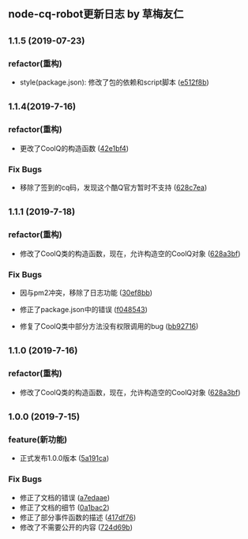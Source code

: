 ## node-cq-robot更新日志  by 草梅友仁

## <small>1.1.5 (2019-07-23)</small>

### refactor(重构)

* style(package.json): 修改了包的依赖和script脚本 ([e512f8b](https://github.com/CaoMeiYouRen/node-cq-robot/commit/e512f8b))

    

## <small>1.1.4(2019-7-16)</small>

### refactor(重构)

-    更改了CoolQ的构造函数 ([42e1bf4](https://github.com/CaoMeiYouRen/node-cq-robot/commit/42e1bf4))

### Fix Bugs

-   移除了签到的cq码，发现这个酷Q官方暂时不支持 ([628c7ea](https://github.com/CaoMeiYouRen/node-cq-robot/commit/628c7ea))

    

## <small>1.1.1 (2019-7-18)</small>

### refactor(重构)

-    修改了CoolQ类的构造函数，现在，允许构造空的CoolQ对象 ([628a3bf](https://github.com/CaoMeiYouRen/node-cq-robot/commit/628a3bf))

### Fix Bugs

-   因与pm2冲突，移除了日志功能 ([30ef8bb](https://github.com/CaoMeiYouRen/node-cq-robot/commit/30ef8bb))

-   修正了package.json中的错误 ([f048543](https://github.com/CaoMeiYouRen/node-cq-robot/commit/f048543))

-   修复了CoolQ类中部分方法没有权限调用的bug ([bb92716](https://github.com/CaoMeiYouRen/node-cq-robot/commit/bb92716))

    

## <small>1.1.0 (2019-7-16)</small>

### refactor(重构)

-    修改了CoolQ类的构造函数，现在，允许构造空的CoolQ对象 ([628a3bf](https://github.com/CaoMeiYouRen/node-cq-robot/commit/628a3bf))

     

## <small>1.0.0 (2019-7-15)</small>

### feature(新功能)

* 正式发布1.0.0版本 ([5a191ca](https://github.com/CaoMeiYouRen/node-cq-robot/commit/5a191ca))

### Fix Bugs

-   修正了文档的错误 ([a7edaae](https://github.com/CaoMeiYouRen/node-cq-robot/commit/a7edaae))
-   修正了文档的细节 ([0a1bac2](https://github.com/CaoMeiYouRen/node-cq-robot/commit/0a1bac2))
-   修正了部分事件函数的描述 ([417df76](https://github.com/CaoMeiYouRen/node-cq-robot/commit/417df76))
-   修改了不需要公开的内容 ([724d69b](https://github.com/CaoMeiYouRen/node-cq-robot/commit/724d69b))

